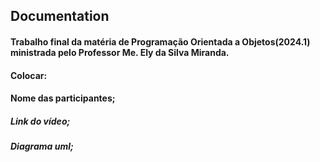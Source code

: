 ## Documentation
#### Trabalho final da matéria de Programação Orientada a Objetos(2024.1) ministrada pelo Professor Me. Ely da Silva Miranda.

#### Colocar:
#### Nome das participantes;
##### Link do vídeo;
##### Diagrama uml;
